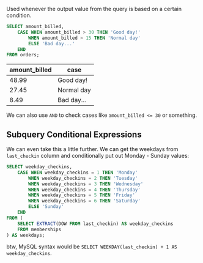
Used whenever the output value from the query is based on a certain condition.

```sql
SELECT amount_billed,
	CASE WHEN amount_billed > 30 THEN 'Good day!'
		WHEN amount_billed > 15 THEN 'Normal day'
		ELSE 'Bad day...'
	END
FROM orders;
```

| amount_billed | case       |
| ------------- | ---------- |
| 48.99         | Good day!  |
| 27.45         | Normal day |
| 8.49          | Bad day... |
We can also use `AND` to check cases like `amount_billed <= 30` or something.

## Subquery Conditional Expressions

We can even take this a little further. We can get the weekdays from `last_checkin` column and conditionally put out Monday - Sunday values:

```sql
SELECT weekday_checkins,
	CASE WHEN weekday_checkins = 1 THEN 'Monday'
		WHEN weekday_checkins = 2 THEN 'Tuesday'
		WHEN weekday_checkins = 3 THEN 'Wednesday'
		WHEN weekday_checkins = 4 THEN 'Thursday'
		WHEN weekday_checkins = 5 THEN 'Friday'
		WHEN weekday_checkins = 6 THEN 'Saturday'
		ELSE 'Sunday'
	END
FROM (
	SELECT EXTRACT(DOW FROM last_checkin) AS weekday_checkins
	FROM memberships
) AS weekdays;
```

btw, MySQL syntax would be `SELECT WEEKDAY(last_checkin) + 1 AS weekday_checkins`.